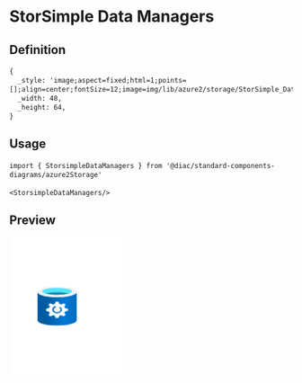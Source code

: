 # StorSimple Data Managers

## Definition

```
{
  _style: 'image;aspect=fixed;html=1;points=[];align=center;fontSize=12;image=img/lib/azure2/storage/StorSimple_Data_Managers.svg;strokeColor=none;',
  _width: 48,
  _height: 64,
}
```

## Usage

```
import { StorsimpleDataManagers } from '@diac/standard-components-diagrams/azure2Storage'

<StorsimpleDataManagers/>
```

## Preview

<img src="./storsimple-data-managers.png" width="200"/>

